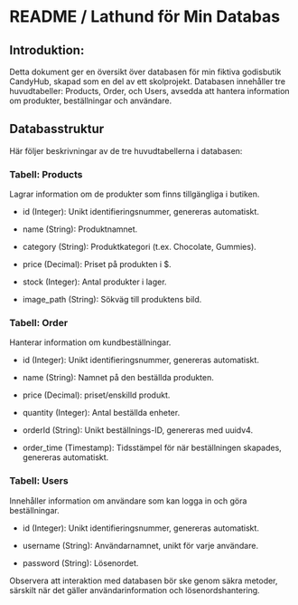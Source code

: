 <h1>README / Lathund för Min Databas</h1>

<h2>Introduktion:</h2>

Detta dokument ger en översikt över databasen för min fiktiva godisbutik CandyHub, skapad som en del av ett skolprojekt. Databasen innehåller tre huvudtabeller: Products, Order, och Users, avsedda att hantera information om produkter, beställningar och användare.

<h2>Databasstruktur</h2>

Här följer beskrivningar av de tre huvudtabellerna i databasen:

<h3>Tabell: Products</h3>

Lagrar information om de produkter som finns tillgängliga i butiken.

- id (Integer): Unikt identifieringsnummer, genereras automatiskt.

- name (String): Produktnamnet.

- category (String): Produktkategori (t.ex. Chocolate, Gummies).

- price (Decimal): Priset på produkten i $.

- stock (Integer): Antal produkter i lager.

- image_path (String): Sökväg till produktens bild.

<h3>Tabell: Order</h3>

Hanterar information om kundbeställningar.

- id (Integer): Unikt identifieringsnummer, genereras automatiskt.

- name (String): Namnet på den beställda produkten.

- price (Decimal): priset/enskilld produkt.

- quantity (Integer): Antal beställda enheter.

- orderId (String): Unikt beställnings-ID, genereras med uuidv4.
  
- order_time (Timestamp): Tidsstämpel för när beställningen skapades, genereras automatiskt.

<h3>Tabell: Users</h3>

Innehåller information om användare som kan logga in och göra beställningar.

- id (Integer): Unikt identifieringsnummer, genereras automatiskt.

- username (String): Användarnamnet, unikt för varje användare.

- password (String): Lösenordet.

Observera att interaktion med databasen bör ske genom säkra metoder, särskilt när det gäller användarinformation och lösenordshantering.
